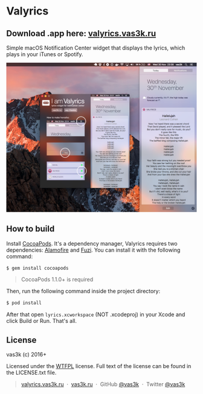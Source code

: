 # Valyrics 

## Download .app here: [valyrics.vas3k.ru](http://valyrics.vas3k.ru)

Simple macOS Notification Center widget that displays the lyrics, which plays in your iTunes or Spotify.

![Screenshot](screenshots/screen_03.png?raw=true)

## How to build

Install [CocoaPods](http://cocoapods.org). It's a dependency manager, Valyrics requires two dependencies: [Alamofire](https://github.com/Alamofire/Alamofire) and [Fuzi](https://github.com/cezheng/Fuzi). You can install it with the following command:

```bash
$ gem install cocoapods
```

> CocoaPods 1.1.0+ is required

Then, run the following command inside the project directory:

```bash
$ pod install
```

After that open `lyrics.xcworkspace` (NOT .xcodeproj) in your Xcode and click Build or Run. That's all.

## License
vas3k (c) 2016+

Licensed under the [WTFPL](http://www.wtfpl.net/) license.
Full text of the license can be found in the LICENSE.txt file.

> [valyrics.vas3k.ru](http://valyrics.vas3k.ru) &nbsp;&middot;&nbsp;
> [vas3k.ru](http://vas3k.ru) &nbsp;&middot;&nbsp;
> GitHub [@vas3k](https://github.com/vas3k) &nbsp;&middot;&nbsp;
> Twitter [@vas3k](https://twitter.com/vas3k)

